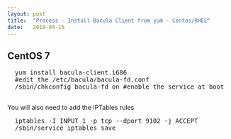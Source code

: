 ```yaml
---
layout: post
title:  "Process - Install Bacula Client from yum - Centos/RHEL"
date:   2018-04-15
---
```



<h2 id="bkmrk-centos" class="sectionedit9">CentOS 7</h2>
<pre class="code" id="bkmrk-yum-install-bacula-c">  yum install bacula-client.i686
  #edit the /etc/bacula/bacula-fd.conf
  /sbin/chkconfig bacula-fd on #enable the service at boot
  </pre>
<p id="bkmrk-you-will-also-need-t">You will also need to add the IPTables rules</p>
<pre class="code" id="bkmrk-iptables--i-input-1-">  iptables -I INPUT 1 -p tcp --dport 9102 -j ACCEPT
  /sbin/service iptables save</pre>
